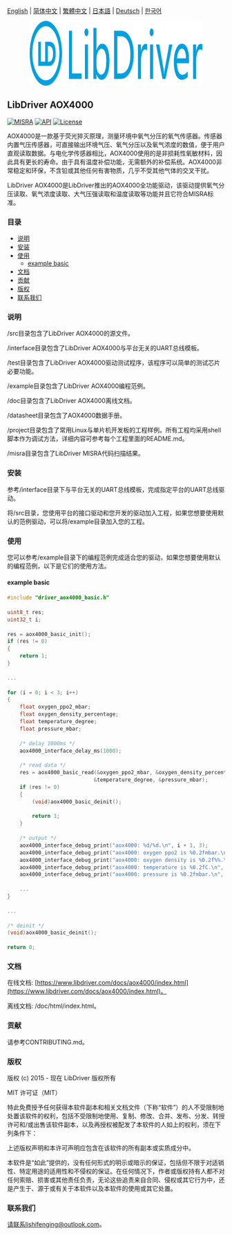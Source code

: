 [English](/README.md) | [ 简体中文](/README_zh-Hans.md) | [繁體中文](/README_zh-Hant.md) | [日本語](/README_ja.md) | [Deutsch](/README_de.md) | [한국어](/README_ko.md)

<div align=center>
<img src="/doc/image/logo.svg" width="400" height="150"/>
</div>

## LibDriver AOX4000

[![MISRA](https://img.shields.io/badge/misra-compliant-brightgreen.svg)](/misra/README.md) [![API](https://img.shields.io/badge/api-reference-blue.svg)](https://www.libdriver.com/docs/aox4000/index.html) [![License](https://img.shields.io/badge/license-MIT-brightgreen.svg)](/LICENSE)

AOX4000是一款基于荧光猝灭原理，测量环境中氧气分压的氧气传感器。传感器内置气压传感器，可直接输出环境气压、氧气分压以及氧气浓度的数值，便于用户直观读取数据。与电化学传感器相比，AOX4000使用的是非损耗性氧敏材料，因此具有更长的寿命。由于具有温度补偿功能，无需额外的补偿系统。AOX4000非常稳定和环保，不含铅或其他任何有害物质，几乎不受其他气体的交叉干扰。

LibDriver AOX4000是LibDriver推出的AOX4000全功能驱动，该驱动提供氧气分压读取、氧气浓度读取、大气压强读取和温度读取等功能并且它符合MISRA标准。

### 目录

  - [说明](#说明)
  - [安装](#安装)
  - [使用](#使用)
    - [example basic](#example-basic)
  - [文档](#文档)
  - [贡献](#贡献)
  - [版权](#版权)
  - [联系我们](#联系我们)

### 说明

/src目录包含了LibDriver AOX4000的源文件。

/interface目录包含了LibDriver AOX4000与平台无关的UART总线模板。

/test目录包含了LibDriver AOX4000驱动测试程序，该程序可以简单的测试芯片必要功能。

/example目录包含了LibDriver AOX4000编程范例。

/doc目录包含了LibDriver AOX4000离线文档。

/datasheet目录包含了AOX4000数据手册。

/project目录包含了常用Linux与单片机开发板的工程样例。所有工程均采用shell脚本作为调试方法，详细内容可参考每个工程里面的README.md。

/misra目录包含了LibDriver MISRA代码扫描结果。

### 安装

参考/interface目录下与平台无关的UART总线模板，完成指定平台的UART总线驱动。

将/src目录，您使用平台的接口驱动和您开发的驱动加入工程，如果您想要使用默认的范例驱动，可以将/example目录加入您的工程。

### 使用

您可以参考/example目录下的编程范例完成适合您的驱动，如果您想要使用默认的编程范例，以下是它们的使用方法。

#### example basic

```C
#include "driver_aox4000_basic.h"

uint8_t res;
uint32_t i;

res = aox4000_basic_init();
if (res != 0)
{
    return 1;
}

...
    
for (i = 0; i < 3; i++)
{
    float oxygen_ppo2_mbar;
    float oxygen_density_percentage;
    float temperature_degree;
    float pressure_mbar;

    /* delay 1000ms */
    aox4000_interface_delay_ms(1000);

    /* read data */
    res = aox4000_basic_read(&oxygen_ppo2_mbar, &oxygen_density_percentage,
                            &temperature_degree, &pressure_mbar);
    if (res != 0)
    {
        (void)aox4000_basic_deinit();

        return 1;
    }

    /* output */
    aox4000_interface_debug_print("aox4000: %d/%d.\n", i + 1, 3);
    aox4000_interface_debug_print("aox4000: oxygen ppo2 is %0.2fmbar.\n", oxygen_ppo2_mbar);
    aox4000_interface_debug_print("aox4000: oxygen density is %0.2f%%.\n", oxygen_density_percentage);
    aox4000_interface_debug_print("aox4000: temperature is %0.2fC.\n", temperature_degree);
    aox4000_interface_debug_print("aox4000: pressure is %0.2fmbar.\n", pressure_mbar);
    
    ...
}

...
    
/* deinit */
(void)aox4000_basic_deinit();

return 0;
```

### 文档

在线文档: [https://www.libdriver.com/docs/aox4000/index.html](https://www.libdriver.com/docs/aox4000/index.html)。

离线文档: /doc/html/index.html。

### 贡献

请参考CONTRIBUTING.md。

### 版权

版权 (c) 2015 - 现在 LibDriver 版权所有

MIT 许可证（MIT）

特此免费授予任何获得本软件副本和相关文档文件（下称“软件”）的人不受限制地处置该软件的权利，包括不受限制地使用、复制、修改、合并、发布、分发、转授许可和/或出售该软件副本，以及再授权被配发了本软件的人如上的权利，须在下列条件下：

上述版权声明和本许可声明应包含在该软件的所有副本或实质成分中。

本软件是“如此”提供的，没有任何形式的明示或暗示的保证，包括但不限于对适销性、特定用途的适用性和不侵权的保证。在任何情况下，作者或版权持有人都不对任何索赔、损害或其他责任负责，无论这些追责来自合同、侵权或其它行为中，还是产生于、源于或有关于本软件以及本软件的使用或其它处置。

### 联系我们

请联系lishifenging@outlook.com。